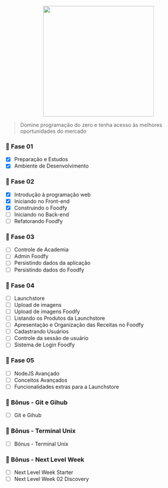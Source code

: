 
<p align="center">
  <img src="https://camo.githubusercontent.com/047366567218e6f144fb666cf9d0d1c2f34dc5a6e6af816aeead27d9f1e8350f/68747470733a2f2f73746f726167652e676f6f676c65617069732e636f6d2f676f6c64656e2d77696e642f626f6f7463616d702d6c61756e6368626173652f6c6f676f2e706e67" alt="" width="300">
</p>

> Domine programação do zero e tenha acesso às melhores oportunidades do mercado

### 🚀 Fase 01
- [x] Preparação e Estudos
- [x] Ambiente de Desenvolvimento

### 🚀 Fase 02
- [x] Introdução à programação web
- [x] Iniciando no Front-end
- [x] Construindo o Foodfy
- [ ] Iniciando no Back-end
- [ ] Refatorando Foodfy

### 🚀 Fase 03
- [ ] Controle de Academia
- [ ] Admin Foodfy
- [ ] Persistindo dados da aplicação
- [ ] Persistindo dados do Foodfy

### 🚀 Fase 04
- [ ] Launchstore
- [ ] Upload de imagens
- [ ] Upload de imagens Foodfy
- [ ] Listando os Produtos da Launchstore
- [ ] Apresentação e Organização das Receitas no Foodfy
- [ ] Cadastrando Usuários
- [ ] Controle da sessão de usuário
- [ ] Sistema de Login Foodfy

### 🚀 Fase 05
- [ ] NodeJS Avançado
- [ ] Conceitos Avançados
- [ ] Funcionalidades extras para a Launchstore

### 🚀 Bônus - Git e Gihub
- [ ] Git e Gihub

### 🚀 Bônus - Terminal Unix
- [ ] Bônus - Terminal Unix

### 🚀 Bônus - Next Level Week
- [ ] Next Level Week Starter
- [ ] Next Level Week 02 Discovery
